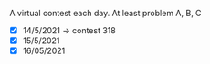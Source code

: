 A virtual contest each day. At least problem A, B, C
- [x] 14/5/2021 -> contest 318
- [x] 15/5/2021
- [x] 16/05/2021
